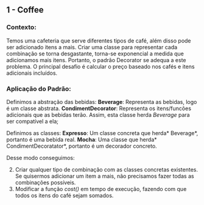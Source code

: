 ## 1 - Coffee

### Contexto:

Temos uma cafeteria que serve diferentes tipos de café, além disso pode ser adicionado itens a mais.
Criar uma classe para representar cada combinação se torna desgastante, torna-se exponencial a medida que adicionamos mais itens. Portanto, o padrão Decorator se adequa a este problema.
O principal desafio é calcular o preço baseado nos cafés e itens adicionais incluídos.

### Aplicação do Padrão:

Definimos a abstração das bebidas:
**Beverage**: Representa as bebidas, logo é um classe abstrata.
**CondimentDecorator**: Representa os itens/funcões adicionais que as bebidas terão. Assim, esta classe herda _Beverage_ para ser compatível a ela;

Definimos as classes:
**Expresso**: Um classe concreta que herda* Beverage*, portanto é uma bebida real.
**Mocha**: Uma classe que herda* CondimentDecoratator*, portanto é um decorador concreto.

Desse modo conseguimos:

2. Criar qualquer tipo de combinação com as classes concretas existentes. Se quisermos adicionar um item a mais, não precisamos fazer todas as combinações possíveis.
3. Modificar a função _cost()_ em tempo de execução, fazendo com que todos os itens do café sejam somados.
